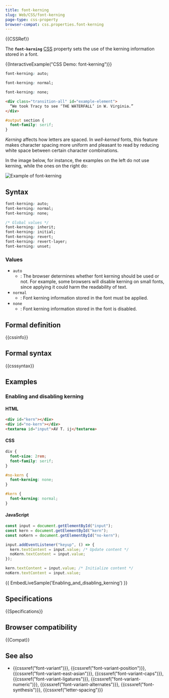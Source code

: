 ```yaml
---
title: font-kerning
slug: Web/CSS/font-kerning
page-type: css-property
browser-compat: css.properties.font-kerning
---
```


{{CSSRef}}

The **`font-kerning`** [CSS](/en-US/docs/Web/CSS) property sets the use of the kerning information stored in a font.

{{InteractiveExample("CSS Demo: font-kerning")}}

```css interactive-example-choice
font-kerning: auto;
```

```css interactive-example-choice
font-kerning: normal;
```

```css interactive-example-choice
font-kerning: none;
```

```html interactive-example
<div class="transition-all" id="example-element">
  “We took Tracy to see ‘THE WATERFALL’ in W. Virginia.”
</div>
```

```css interactive-example
#output section {
  font-family: serif;
}
```

_Kerning_ affects how letters are spaced. In _well-kerned_ fonts, this feature makes character spacing more uniform and pleasant to read by reducing white space between certain character combinations.

In the image below, for instance, the examples on the left do not use kerning, while the ones on the right do:

![Example of font-kerning](font-kerning.png)

## Syntax

```css
font-kerning: auto;
font-kerning: normal;
font-kerning: none;

/* Global values */
font-kerning: inherit;
font-kerning: initial;
font-kerning: revert;
font-kerning: revert-layer;
font-kerning: unset;
```

### Values

- `auto`
  - : The browser determines whether font kerning should be used or not. For example, some browsers will disable kerning on small fonts, since applying it could harm the readability of text.
- `normal`
  - : Font kerning information stored in the font must be applied.
- `none`
  - : Font kerning information stored in the font is disabled.

## Formal definition

{{cssinfo}}

## Formal syntax

{{csssyntax}}

## Examples

### Enabling and disabling kerning

#### HTML

```html
<div id="kern"></div>
<div id="no-kern"></div>
<textarea id="input">AV T. ij</textarea>
```

#### CSS

```css
div {
  font-size: 2rem;
  font-family: serif;
}

#no-kern {
  font-kerning: none;
}

#kern {
  font-kerning: normal;
}
```

#### JavaScript

```js
const input = document.getElementById("input");
const kern = document.getElementById("kern");
const noKern = document.getElementById("no-kern");

input.addEventListener("keyup", () => {
  kern.textContent = input.value; /* Update content */
  noKern.textContent = input.value;
});

kern.textContent = input.value; /* Initialize content */
noKern.textContent = input.value;
```

{{ EmbedLiveSample('Enabling_and_disabling_kerning') }}

## Specifications

{{Specifications}}

## Browser compatibility

{{Compat}}

## See also

- {{cssxref("font-variant")}}, {{cssxref("font-variant-position")}}, {{cssxref("font-variant-east-asian")}}, {{cssxref("font-variant-caps")}}, {{cssxref("font-variant-ligatures")}}, {{cssxref("font-variant-numeric")}}, {{cssxref("font-variant-alternates")}}, {{cssxref("font-synthesis")}}, {{cssxref("letter-spacing")}}
